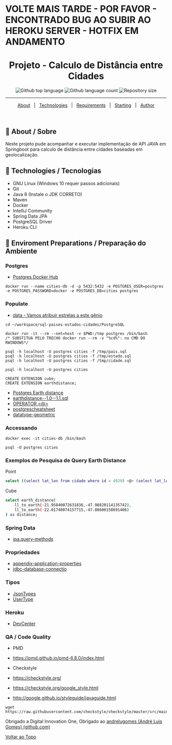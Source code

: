 # VOLTE MAIS TARDE - POR FAVOR - ENCONTRADO BUG AO SUBIR AO HEROKU SERVER - HOTFIX EM ANDAMENTO

<h1 align="center">Projeto - Calculo de Distância entre Cidades</h1>

<p align="center">
  <img alt="Github top language" src="https://img.shields.io/github/languages/top/educooper/calculo-de-distancias-cidades?color=green"> 
  <img alt="Github language count" src="https://img.shields.io/github/languages/count/educooper/calculo-de-distancias-cidades?color=56BEB8">
 <img alt="Repository size" src="https://img.shields.io/github/repo-size/educooper/calculo-de-distancias-cidades?color=56BEB8">


<hr>


<p align="center">
  <a href="#dart-about">About</a> &#xa0; | &#xa0; 
  <!-- <a href="#sparkles-features">Features</a> &#xa0; | &#xa0; -->
  <a href="#rocket-technologies">Technologies</a> &#xa0; | &#xa0;
  <a href="#white_check_mark-requirements">Requirements</a> &#xa0; | &#xa0;
  <a href="#checkered_flag-starting">Starting</a> &#xa0; | &#xa0;
  <!-- <a href="#memo-license">License</a> &#xa0; | &#xa0; -->
  <a href="https://github.com/educooper" target="_blank">Author</a>
</p>


<br>

## :dart: About / Sobre ##

Neste projeto pude acompanhar e executar implementação de API JAVA em Springboot para calculo de distância entre cidades baseadas em geolocalização. 

## :rocket: Technologies / Tecnologias ##

* GNU Linux (Windows 10 requer passos adicionais)
* Git
* Java 8 (Instale o JDK CORRETO)
* Maven
* Docker
* IntelliJ Community
* Spring Data JPA
* PostgreSQL Driver
* Heroku CLI

## :bookmark_tabs: Enviroment Preparations / Preparação do Ambiente

### Postgres

* [Postgres Docker Hub](https://hub.docker.com/_/postgres)

```shell script
docker run --name cities-db -d -p 5432:5432 -e POSTGRES_USER=postgres -e POSTGRES_PASSWORD=docker -e POSTGRES_DB=cities postgres
```

### Populate

* [data - Vamos atribuir estrelas a este gênio](https://github.com/chinnonsantos/sql-paises-estados-cidades/tree/master/PostgreSQL)

```shell script
cd ~/workspace/sql-paises-estados-cidades/PostgreSQL

docker run -it --rm --net=host -v $PWD:/tmp postgres /bin/bash
/* SUBSTITUA PELO TRECHO docker run --rm -v "%cd%": no CMD DO RWINDOWS*/

psql -h localhost -U postgres cities -f /tmp/pais.sql
psql -h localhost -U postgres cities -f /tmp/estado.sql
psql -h localhost -U postgres cities -f /tmp/cidade.sql

psql -h localhost -U postgres cities

CREATE EXTENSION cube; 
CREATE EXTENSION earthdistance;
```

* [Postgres Earth distance](https://www.postgresql.org/docs/current/earthdistance.html)
* [earthdistance--1.0--1.1.sql](https://github.com/postgres/postgres/blob/master/contrib/earthdistance/earthdistance--1.0--1.1.sql)
* [OPERATOR <@>](https://github.com/postgres/postgres/blob/master/contrib/earthdistance/earthdistance--1.1.sql)
* [postgrescheatsheet](https://postgrescheatsheet.com/#/tables)
* [datatype-geometric](https://www.postgresql.org/docs/current/datatype-geometric.html)

### Accessando

```shell script
docker exec -it cities-db /bin/bash

psql -U postgres cities
```

### Exemplos de Pesquisa de Query Earth Distance

Point
```sh
select ((select lat_lon from cidade where id = 4929) <@> (select lat_lon from cidade where id=5254)) as distance;
```

Cube
```sh
select earth_distance(
    ll_to_earth(-21.95840072631836,-47.98820114135742), 
    ll_to_earth(-22.01740074157715,-47.88600158691406)
) as distance;
```

### Spring Data

* [jpa.query-methods](https://docs.spring.io/spring-data/jpa/docs/current/reference/html/#jpa.query-methods)

### Propriedades

* [appendix-application-properties](https://docs.spring.io/spring-boot/docs/current/reference/html/appendix-application-properties.html)
* [jdbc-database-connectio](https://www.codejava.net/java-se/jdbc/jdbc-database-connection-url-for-common-databases)

### Tipos

* [JsonTypes](https://github.com/vladmihalcea/hibernate-types)
* [UserType](https://docs.jboss.org/hibernate/orm/3.5/api/org/hibernate/usertype/UserType.html)

### Heroku

* [DevCenter](https://devcenter.heroku.com/articles/getting-started-with-gradle-on-heroku)

### QA / Code Quality

* PMD

+ https://pmd.github.io/pmd-6.8.0/index.html

* Checkstyle

+ https://checkstyle.org/

+ https://checkstyle.org/google_style.html

+ http://google.github.io/styleguide/javaguide.html

```shell script
wget https://raw.githubusercontent.com/checkstyle/checkstyle/master/src/main/resources/google_checks.xml
```

Obrigado a Digital Innovation One,
Obrigado ao [andrelugomes (André Luis Gomes) (github.com)](https://github.com/andrelugomes) 

<a href="#top">Voltar ao Topo</a>
